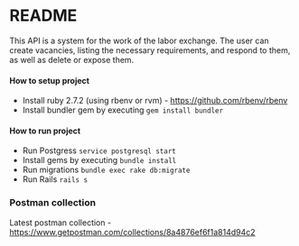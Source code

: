 # README

This API is a system for the work of the labor exchange.
The user can create vacancies, listing the necessary requirements, and respond to them, as well as delete or expose them.

#### How to setup project

- Install ruby 2.7.2 (using rbenv or rvm) - https://github.com/rbenv/rbenv
- Install bundler gem by executing `gem install bundler`

#### How to run project

- Run Postgress `service postgresql start`
- Install gems by executing `bundle install`
- Run migrations `bundle exec rake db:migrate`
- Run Rails `rails s`

### Postman collection

Latest postman collection - https://www.getpostman.com/collections/8a4876ef6f1a814d94c2
